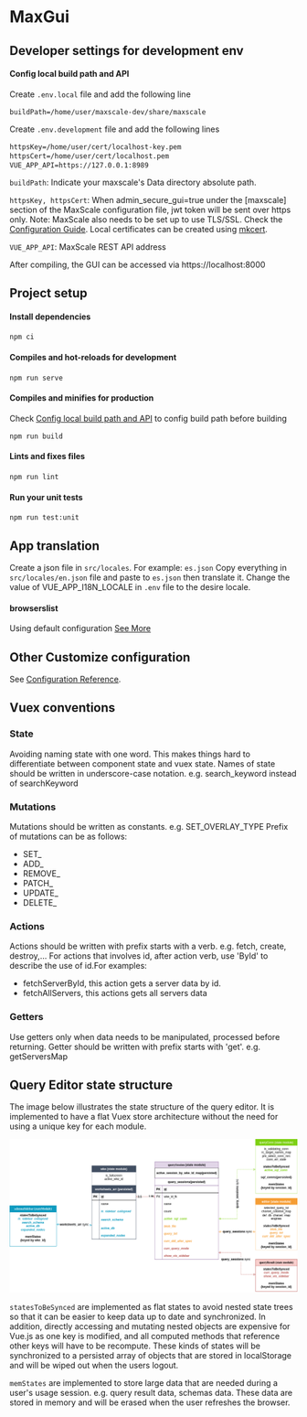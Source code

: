 # MaxGui

## Developer settings for development env

#### Config local build path and API

Create `.env.local` file and add the following line

```
buildPath=/home/user/maxscale-dev/share/maxscale
```

Create `.env.development` file and add the following lines

```
httpsKey=/home/user/cert/localhost-key.pem
httpsCert=/home/user/cert/localhost.pem
VUE_APP_API=https://127.0.0.1:8989
```

`buildPath`: Indicate your maxscale's Data directory absolute path.

`httpsKey, httpsCert`: When admin_secure_gui=true under the [maxscale] section of the MaxScale configuration file, jwt token will be sent over https only. Note: MaxScale also
needs to be set up to use TLS/SSL. Check the [Configuration Guide](../Documentation/Getting-Started/Configuration-Guide.md#admin_ssl_key). Local certificates can be created using [mkcert](https://github.com/FiloSottile/mkcert).

`VUE_APP_API`: MaxScale REST API address

After compiling, the GUI can be accessed via https://localhost:8000

## Project setup

#### Install dependencies

```
npm ci
```

#### Compiles and hot-reloads for development

```
npm run serve
```

#### Compiles and minifies for production

Check [Config local build path and API](#config-local-build-path-and-api) to config build path before building

```
npm run build
```

#### Lints and fixes files

```
npm run lint
```

#### Run your unit tests

```
npm run test:unit

```

## App translation

Create a json file in `src/locales`. For example: `es.json` Copy everything in
`src/locales/en.json` file and paste to `es.json` then translate it. Change the
value of VUE_APP_I18N_LOCALE in `.env` file to the desire locale.

#### browserslist

Using default configuration
[See More](https://github.com/browserslist/browserslist)

## Other Customize configuration

See [Configuration Reference](https://cli.vuejs.org/config/).

## Vuex conventions

### State

Avoiding naming state with one word. This makes things hard to differentiate
between component state and vuex state. Names of state should be written in
underscore-case notation. e.g. search_keyword instead of searchKeyword

### Mutations

Mutations should be written as constants. e.g. SET_OVERLAY_TYPE Prefix of
mutations can be as follows:

-   SET\_
-   ADD\_
-   REMOVE\_
-   PATCH\_
-   UPDATE\_
-   DELETE\_

### Actions

Actions should be written with prefix starts with a verb. e.g. fetch, create,
destroy,... For actions that involves id, after action verb, use 'ById' to
describe the use of id.For examples:

-   fetchServerById, this action gets a server data by id.
-   fetchAllServers, this actions gets all servers data

### Getters

Use getters only when data needs to be manipulated, processed before returning.
Getter should be written with prefix starts with 'get'. e.g. getServersMap

## Query Editor state structure

The image below illustrates the state structure of the query editor. It is
implemented to have a flat Vuex store architecture without the need for using a
unique key for each module.

![Query Editor state structure diagram](./images/query_editor_states_diagram.png)

`statesToBeSynced` are implemented as flat states to avoid nested state trees so
that it can be easier to keep data up to date and synchronized. In addition,
directly accessing and mutating nested objects are expensive for Vue.js as one
key is modified, and all computed methods that reference other keys will have to
be recompute. These kinds of states will be synchronized to a persisted array of
objects that are stored in localStorage and will be wiped out when the users
logout.

`memStates` are implemented to store large data that are needed during a user's
usage session. e.g. query result data, schemas data. These data are stored in
memory and will be erased when the user refreshes the browser.
